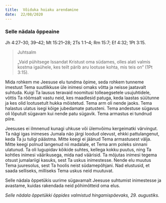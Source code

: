 ```yaml
---
title:  Võiduka hoiaku arendamine
date:  22/08/2020
---
```


### Selle nädala õppeaine
Jh 4:27–30, 39–42; Mt 15:21–28; 2Ts 1:1–4; Rm 15:7; Ef 4:32; 1Pt 3:15.

> <p>Juhtsalm</p>
> „Vaid pühitsege Issandat Kristust oma südames, olles alati valmis kostma igaühele, kes teilt pärib aru lootuse kohta, mis teis on“ (1Pt 3:15).

Mida rohkem me Jeesuse elu tundma õpime, seda rohkem tunneme imestust Tema suutlikkuse üle inimesi omaks võtta ja neisse jaatavalt suhtuda. Kuigi Ta lausus teravaid noomitusi tolleaegsetele usujuhtidele, võttis Ta rõõmsalt vastu neid, kes maadlesid patuga, keda laastas süütunne ja kes olid lootusetult hukka mõistetud. Tema arm oli nende jaoks. Tema halastus ulatus isegi kõige jubedamate patusteni. Tema andestuse sügavus oli lõputult sügavam kui nende patu sügavik. Tema armastus ei tundnud piire.

Jeesuses ei ilmnenud kunagi uhkuse või ülemvõimu kergeimatki värvingut. Ta nägi igas inimeses Jumala näo järgi loodud olevust, ehkki pattulangenut, keda Ta ju tuligi päästma. Mitte keegi ei jäänud Tema armastusest välja. Mitte keegi polnud langenud nii madalale, et Tema arm poleks sinnani ulatunud. Ta oli lugupidav kõikide suhtes, kellega kokku puutus, ning Ta kohtles inimesi väärikusega, mida nad väärisid. Ta mõjutas inimesi tegema otsust jumalariigi kasuks, sest Ta uskus inimestesse. Nende elu muutus Tema juuresolus, sest Ta hoolis neist südamepõhjani. Nad elustusid, et saada selliseks, milliseks Tema uskus neid muutuvat.

Selle nädala õppetükis uurime sügavamalt Jeesuse suhtumist inimestesse ja avastame, kuidas rakendada neid põhimõtteid oma elus.

_Selle_ _nädala õppetükki õppides valmistud hingamispäevaks, 29. augustiks._